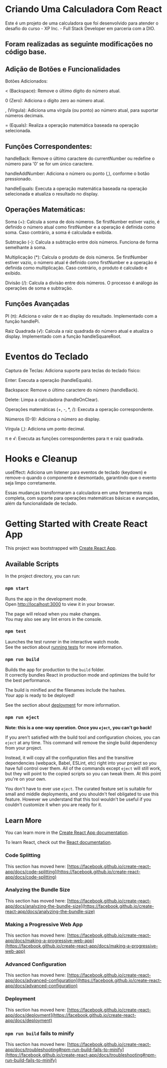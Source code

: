 
# Criando Uma Calculadora Com React

Este é um projeto de uma calculadora que foi desenvolvido para atender o desafio do curso - XP Inc. - Full Stack Developer em parceria com a DIO.


## Foram realizadas as seguinte modificações no código base.


## Adição de Botões e Funcionalidades

Botões Adicionados:

< (Backspace): Remove o último dígito do número atual.

0 (Zero): Adiciona o dígito zero ao número atual.

, (Vírgula): Adiciona uma vírgula (ou ponto) ao número atual, para suportar números decimais.

= (Equals): Realiza a operação matemática baseada na operação selecionada.


## Funções Correspondentes:

handleBack: Remove o último caractere do currentNumber ou redefine o número para '0' se for um único caractere.

handleAddNumber: Adiciona o número ou ponto (,), conforme o botão pressionado.

handleEquals: Executa a operação matemática baseada na operação selecionada e atualiza o resultado no display.


## Operações Matemáticas:

Soma (+): Calcula a soma de dois números. Se firstNumber estiver vazio, é definido o número atual como firstNumber e a operação é definida como soma. Caso contrário, a soma é calculada e exibida.

Subtração (-): Calcula a subtração entre dois números. Funciona de forma semelhante à soma.

Multiplicação (*): Calcula o produto de dois números. Se firstNumber estiver vazio, o número atual é definido como firstNumber e a operação é definida como multiplicação. Caso contrário, o produto é calculado e exibido.

Divisão (/): Calcula a divisão entre dois números. O processo é análogo às operações de soma e subtração.


## Funções Avançadas

PI (π): Adiciona o valor de π ao display do resultado. Implementado com a função handlePi.

Raiz Quadrada (√): Calcula a raiz quadrada do número atual e atualiza o display. Implementado com a função handleSquareRoot.


# Eventos do Teclado

Captura de Teclas: Adiciona suporte para teclas do teclado físico:

Enter: Executa a operação (handleEquals).

Backspace: Remove o último caractere do número (handleBack).

Delete: Limpa a calculadora (handleOnClear).

Operações matemáticas (+, -, *, /): Executa a operação correspondente.

Números (0-9): Adiciona o número ao display.

Vírgula (,): Adiciona um ponto decimal.

π e √: Executa as funções correspondentes para π e raiz quadrada.


# Hooks e Cleanup

useEffect: Adiciona um listener para eventos de teclado (keydown) e remove-o quando o componente é desmontado, garantindo que o evento seja limpo corretamente.

Essas mudanças transformaram a calculadora em uma ferramenta mais completa, com suporte para operações matemáticas básicas e avançadas, além da funcionalidade de teclado.


# Getting Started with Create React App

This project was bootstrapped with [Create React App](https://github.com/facebook/create-react-app).

## Available Scripts

In the project directory, you can run:

### `npm start`

Runs the app in the development mode.\
Open [http://localhost:3000](http://localhost:3000) to view it in your browser.

The page will reload when you make changes.\
You may also see any lint errors in the console.

### `npm test`

Launches the test runner in the interactive watch mode.\
See the section about [running tests](https://facebook.github.io/create-react-app/docs/running-tests) for more information.

### `npm run build`

Builds the app for production to the `build` folder.\
It correctly bundles React in production mode and optimizes the build for the best performance.

The build is minified and the filenames include the hashes.\
Your app is ready to be deployed!

See the section about [deployment](https://facebook.github.io/create-react-app/docs/deployment) for more information.

### `npm run eject`

**Note: this is a one-way operation. Once you `eject`, you can't go back!**

If you aren't satisfied with the build tool and configuration choices, you can `eject` at any time. This command will remove the single build dependency from your project.

Instead, it will copy all the configuration files and the transitive dependencies (webpack, Babel, ESLint, etc) right into your project so you have full control over them. All of the commands except `eject` will still work, but they will point to the copied scripts so you can tweak them. At this point you're on your own.

You don't have to ever use `eject`. The curated feature set is suitable for small and middle deployments, and you shouldn't feel obligated to use this feature. However we understand that this tool wouldn't be useful if you couldn't customize it when you are ready for it.

## Learn More

You can learn more in the [Create React App documentation](https://facebook.github.io/create-react-app/docs/getting-started).

To learn React, check out the [React documentation](https://reactjs.org/).

### Code Splitting

This section has moved here: [https://facebook.github.io/create-react-app/docs/code-splitting](https://facebook.github.io/create-react-app/docs/code-splitting)

### Analyzing the Bundle Size

This section has moved here: [https://facebook.github.io/create-react-app/docs/analyzing-the-bundle-size](https://facebook.github.io/create-react-app/docs/analyzing-the-bundle-size)

### Making a Progressive Web App

This section has moved here: [https://facebook.github.io/create-react-app/docs/making-a-progressive-web-app](https://facebook.github.io/create-react-app/docs/making-a-progressive-web-app)

### Advanced Configuration

This section has moved here: [https://facebook.github.io/create-react-app/docs/advanced-configuration](https://facebook.github.io/create-react-app/docs/advanced-configuration)

### Deployment

This section has moved here: [https://facebook.github.io/create-react-app/docs/deployment](https://facebook.github.io/create-react-app/docs/deployment)

### `npm run build` fails to minify

This section has moved here: [https://facebook.github.io/create-react-app/docs/troubleshooting#npm-run-build-fails-to-minify](https://facebook.github.io/create-react-app/docs/troubleshooting#npm-run-build-fails-to-minify)





